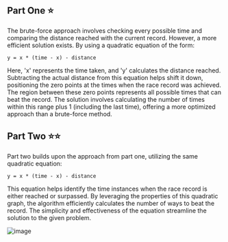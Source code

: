 ## Part One ⭐

The brute-force approach involves checking every possible time and comparing the distance reached with the current record. However, a more efficient solution exists. By using a quadratic equation of the form:

`y = x * (time - x) - distance`

Here, 'x' represents the time taken, and 'y' calculates the distance reached. Subtracting the actual distance from this equation helps shift it down, positioning the zero points at the times when the race record was achieved. The region between these zero points represents all possible times that can beat the record. The solution involves calculating the number of times within this range plus 1 (including the last time), offering a more optimized approach than a brute-force method.

## Part Two ⭐⭐

Part two builds upon the approach from part one, utilizing the same quadratic equation:

`y = x * (time - x) - distance`

This equation helps identify the time instances when the race record is either reached or surpassed. By leveraging the properties of this quadratic graph, the algorithm efficiently calculates the number of ways to beat the record. The simplicity and effectiveness of the equation streamline the solution to the given problem.


![image](https://github.com/coado/advent_of_code_2023/assets/64146291/13ac9605-1a89-41a8-b57a-fefab62f0708)
